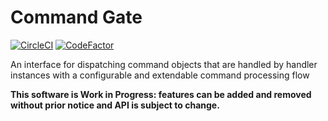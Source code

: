 # Command Gate

[![CircleCI](https://circleci.com/gh/Brillant-Code/command-gate/tree/main.svg?style=shield)](https://circleci.com/gh/Brillant-Code/command-gate/tree/main)
[![CodeFactor](https://www.codefactor.io/repository/github/brillant-code/command-gate/badge/main)](https://www.codefactor.io/repository/github/brillant-code/command-gate/overview/main)

An interface for dispatching command objects that are handled by handler instances with a configurable and extendable command processing flow

**This software is Work in Progress: features can be added and removed without prior notice and API is subject to change.**
